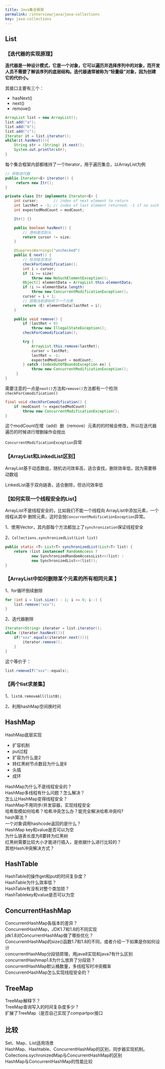 ```yaml
---
title: Java集合框架
permalink: /interview/java/java-collections
key: java-collections
---
```


## **List**

### 【迭代器的实现原理】

**迭代器是一种设计模式，它是一个对象，它可以遍历并选择序列中的对象，而开发人员不需要了解该序列的底层结构。迭代器通常被称为“轻量级”对象，因为创建它的代价小。**

其接口主要有三个：

- hasNext()
- next()
- remove()

~~~java
ArrayList list = new ArrayList();
list.add("a");
list.add("b");
list.add("c");
Iterator it = list.iterator();
while(it.hasNext()){
    String str = (String) it.next();
    System.out.println(str);
}
~~~

 每个集合框架内部都维持了一个Iterator，用于遍历集合，以ArrayList为例

~~~java
// 获取迭代器
public Iterator<E> iterator() {
     return new Itr();
}

private class Itr implements Iterator<E> {
    int cursor;       // index of next element to return
    int lastRet = -1; // index of last element returned; -1 if no such
    int expectedModCount = modCount;

    Itr() {}

    public boolean hasNext() {
        // 游标是否到头
        return cursor != size;
    }

    @SuppressWarnings("unchecked")
    public E next() {
        // 检测是否改动
        checkForComodification();
        int i = cursor;
        if (i >= size)
            throw new NoSuchElementException();
        Object[] elementData = ArrayList.this.elementData;
        if (i >= elementData.length)
            throw new ConcurrentModificationException();
        cursor = i + 1;
        // 获取当前游标的下一个元素
        return (E) elementData[lastRet = i];
    }

    public void remove() {
        if (lastRet < 0)
            throw new IllegalStateException();
        checkForComodification();

        try {
            ArrayList.this.remove(lastRet);
            cursor = lastRet;
            lastRet = -1;
            expectedModCount = modCount;
        } catch (IndexOutOfBoundsException ex) {
            throw new ConcurrentModificationException();
     }
}
~~~

需要注意的一点是`next()`方法和`remove()`方法都有一个检测`checkForComodification()`

~~~java
final void checkForComodification() {
    if (modCount != expectedModCount)
        throw new ConcurrentModificationException();
}
~~~

这个modCount在增（add）删（remove）元素的的时候会修改，所以在迭代器遍历的时候进行增删操作会抛出

`ConcurrentModificationException`异常



### 【ArrayList和LinkedList区别】   

ArrayList基于动态数组，随机访问效率高，适合查找，删除效率低，因为需要移动数组

LinkedList基于双向链表，适合删除，但访问效率低

 

### 【如何实现一个线程安全的List】

ArrayList不是线程安全的，比如我们不能一个线程向 ArrayList中添加元素，一个线程从其中 删除元素，这时会抛`ConcurrentModificationException`异常。



1、使用Vector，其内部每个方法都加上了`synchronization`保证线程安全

2、`Collections.synchronizedList(List list)`

~~~java
public static <T> List<T> synchronizedList(List<T> list) {
    return (list instanceof RandomAccess ?
            new SynchronizedRandomAccessList<>(list) :
            new SynchronizedList<>(list));
}
~~~



### 【ArrayList中如何删除某个元素的所有相同元素 】

1、for循环倒续删除

~~~java
for (int i = list.size() - 1; i >= 0; i--) {
    list.remove("xxx");
}
~~~

2、迭代器删除

~~~java
Iterator<String> iterator = list.iterator();
while (iterator.hasNext()){
    if("xxx".equals(iterator.next())){
        iterator.remove();
    }
}
~~~

这个等价于：

~~~java
list.removeIf("xxx"::equals);
~~~



### 【两个list求差集】

1、`listA.removeAll(listB);`

2、利用hashMap空间换时间




## **HashMap** 

HashMap底层实现  

-    扩容机制
-    put过程
-    扩容为什么是2
-    转红黑树节点数目为什么是8
-    头插
-    成环

HashMap为什么不是线程安全的？  
HashMap多线程有什么问题？怎么解决？  
怎么让HashMap变得线程安全？  
HashMap不用同步/并发容器，实现线程安全  
哈希取模如何哈希？哈希冲突怎么办？能完全解决哈希冲突吗?  
hash算法 ?  
一个对象调用hashcode返回的是什么？  
HashMap key和value是否可以为空  
为什么链表长度为8要转为红黑树  
红黑树需要比较大小才能进行插入，是依据什么进行比较的？  
其他Hash冲突解决方式？  


## **HashTable**

HashTable的操作get和put的时间复杂度？   
HashTable为什么效率低？    
HashTable有没有对整个类加锁？  
HashTablekey和value是否可以为空  


## **ConcurrentHashMap**

ConcurrentHashMap各版本的差异？  
ConcurrentHashMap，JDK1.7和1.8的不同实现  
jdk1.8对ConcurrentHashMap做了哪些优化？  
ConcurrentHashMap的size()函数1.7和1.8的不同，或者介绍一下如果是你如何设计  
concurrentHashMap分段锁原理，用java8实现和java7有什么区别   
concurrentHashmap1.8为什么放弃了分段锁 ?   
concurrentHashMap默认桶数量，多线程写时冲突概率  
ConcurrentHashMap怎么实现线程安全的？  


## **TreeMap**

TreeMap解释下？  
TreeMap查询写入的时间复杂度多少？  
扩展了TreeMap（是否自己实现了compartpor接口   



## **比较**

Set、Map、List适用场景   
HashMap、Hashtable、ConcurrentHashMap的区别，同步器实现机制。   
Collections.sychronizedMap与ConcurrentHashMap的区别  
HashMap与ConcurrentHashMap的性能比较  